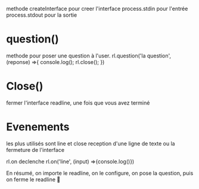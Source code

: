 
methode createInterface pour creer l'interface
process.stdin pour l'entrée
process.stdout pour la sortie

# question()
methode pour poser une question à l'user. 
rl.question('la question', (reponse) =>{
    console.log();
    rl.close();
})

# Close()
fermer l'interface readline, une fois que vous avez terminé

# Evenements
les plus utilisés sont line et close
reception d'une ligne de texte ou la fermeture de l'interface

rl.on declenche
rl.on('line', (input) =>{console.log()})

En résumé, on importe le readline, on le configure, on pose la question, puis on ferme le readline 🐙